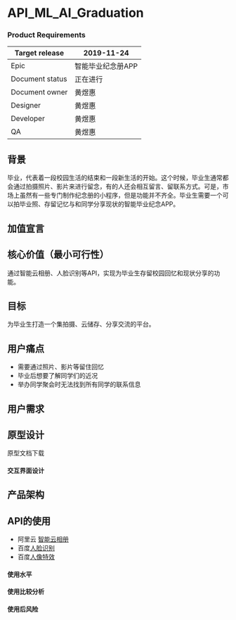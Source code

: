 # API_ML_AI_Graduation


### Product Requirements
|Target release|2019-11-24|
|---|---|
|Epic|智能毕业纪念册APP|
|Document status|正在进行|
|Document owner|黄煜惠|
|Designer|黄煜惠|
|Developer|黄煜惠|
|QA|黄煜惠|

## 背景
毕业，代表着一段校园生活的结束和一段新生活的开始。这个时候，毕业生通常都会通过拍摄照片、影片来进行留念，有的人还会相互留言、留联系方式。可是，市场上虽然有一些专门制作纪念册的小程序，但是功能并不齐全。毕业生需要一个可以拍毕业照、存留记忆与和同学分享现状的智能毕业纪念APP。

## 加值宣言

## 核心价值（最小可行性）
通过智能云相册、人脸识别等API，实现为毕业生存留校园回忆和现状分享的功能。

## 目标
为毕业生打造一个集拍摄、云储存、分享交流的平台。

## 用户痛点
- 需要通过照片、影片等留住回忆
- 毕业后想要了解同学们的近况
- 举办同学聚会时无法找到所有同学的联系信息

## 用户需求

## 原型设计
原型文档下载

#### 交互界面设计

## 产品架构

## API的使用
- 阿里云 [智能云相册](https://help.aliyun.com/document_detail/59902.html?spm=5176.10609282.905295.17.469838010yyDq4)
- 百度[人脸识别](https://ai.baidu.com/tech/face)
- 百度[人像特效](https://ai.baidu.com/tech/body/seg)

#### 使用水平

#### 使用比较分析

#### 使用后风险
